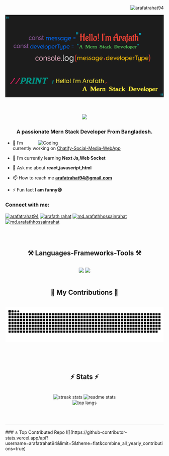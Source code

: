 <p align="right"> <img src="https://komarev.com/ghpvc/?username=arafatrahat94&label=Profile%20views&color=0e75b6&style=flat" alt="arafatrahat94" /> </p>

<div align="center"> <img src="./images/20231230_013259.jpg"> </div>
<h1 align="center">
    <img src="https://readme-typing-svg.herokuapp.com/?font=Righteous&size=35&center=true&vCenter=true&width=500&height=70&duration=4000&lines=Hi+There!+👋;+I'm+Arafath+Hossain;" />
</h1>
<h3 align="center">A passionate Mern Stack Developer From Bangladesh.</h3>
<img align="right" alt="Coding" width="400" src="https://user-images.githubusercontent.com/74038190/219925470-37670a3b-c3e2-4af7-b468-673c6dd99d16.png">


- 🔭 I’m currently working on [Chatify-Social-Media-WebApp](https://github.com/arafatrahat94/chatifyv)

- 🌱 I’m currently learning **Next Js,Web Socket**

- 💬 Ask me about **react,javascript,html**

- 📫 How to reach me **arafatrahat94@gmail.com**

- ⚡ Fun fact **I am funny😅**

<h3 align="left">Connect with me:</h3>
<p align="left">
<a href="https://twitter.com/arafatrahat94" target="blank"><img align="center" src="https://raw.githubusercontent.com/rahuldkjain/github-profile-readme-generator/master/src/images/icons/Social/twitter.svg" alt="arafatrahat94" height="30" width="40" /></a>
<a href="https://linkedin.com/in/arafath rahat" target="blank"><img align="center" src="https://raw.githubusercontent.com/rahuldkjain/github-profile-readme-generator/master/src/images/icons/Social/linked-in-alt.svg" alt="arafath rahat" height="30" width="40" /></a>
<a href="https://fb.com/md.arafathhossainrahat" target="blank"><img align="center" src="https://raw.githubusercontent.com/rahuldkjain/github-profile-readme-generator/master/src/images/icons/Social/facebook.svg" alt="md.arafathhossainrahat" height="30" width="40" /></a>
<a href="https://instagram.com/md.arafathhossainrahat" target="blank"><img align="center" src="https://raw.githubusercontent.com/rahuldkjain/github-profile-readme-generator/master/src/images/icons/Social/instagram.svg" alt="md.arafathhossainrahat" height="30" width="40" /></a>
</p><br/><br/>
<h2 align="center">⚒️ Languages-Frameworks-Tools ⚒️</h2>
<br/>
<div align="center">
    <img src="https://skillicons.dev/icons?i=react,bootstrap,html,css,vscode,github,figma,tailwind,git" />
    <img src="https://skillicons.dev/icons?i=nodejs,javascript,express,firebase,mongodb,nextjs" /><br>
</div>

<br/>


<div align="center">
  <h2>🐍 My Contributions 🐍</h2>
  <br>
  <img alt="snake eating my contributions" src="https://raw.githubusercontent.com/arafatrahat94/arafatrahat94/output/github-contribution-grid-snake.svg" />
  
  <br/><br/><br/>
</div>
<h2 align="center">⚡ Stats ⚡</h2>
<br>
<div align=center>
  <img width=390 src="https://github-readme-streak-stats-salesp07.vercel.app/?user=arafatrahat94&count_private=true&theme=react&border_radius=10" alt="streak stats"/>
  <img width=390 src="https://github-readme-stats-salesp07.vercel.app/api?username=arafatrahat94&count_private=true&show_icons=true&theme=react&rank_icon=github&border_radius=10" alt="readme stats" />
  <br/>
  <img width=325 align="center" src="https://github-readme-stats-salesp07.vercel.app/api/top-langs/?username=arafatrahat94&hide=HTML&langs_count=8&layout=compact&theme=react&border_radius=10&size_weight=0.5&count_weight=0.5&exclude_repo=github-readme-stats" alt="top langs" />
</div>

<br/><br/>

<hr/>
### 🔝 Top Contributed Repo
![](https://github-contributor-stats.vercel.app/api?username=arafatrahat94&limit=5&theme=flat&combine_all_yearly_contributions=true)
